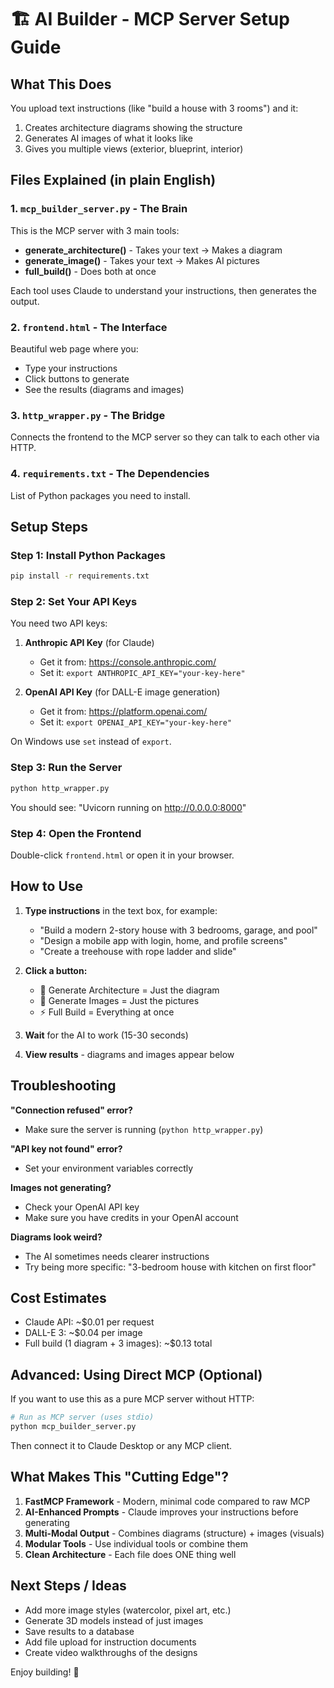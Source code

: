 # 🏗️ AI Builder - MCP Server Setup Guide

## What This Does
You upload text instructions (like "build a house with 3 rooms") and it:
1. Creates architecture diagrams showing the structure
2. Generates AI images of what it looks like
3. Gives you multiple views (exterior, blueprint, interior)

## Files Explained (in plain English)

### 1. `mcp_builder_server.py` - The Brain
This is the MCP server with 3 main tools:
- **generate_architecture()** - Takes your text → Makes a diagram
- **generate_image()** - Takes your text → Makes AI pictures  
- **full_build()** - Does both at once

Each tool uses Claude to understand your instructions, then generates the output.

### 2. `frontend.html` - The Interface
Beautiful web page where you:
- Type your instructions
- Click buttons to generate
- See the results (diagrams and images)

### 3. `http_wrapper.py` - The Bridge
Connects the frontend to the MCP server so they can talk to each other via HTTP.

### 4. `requirements.txt` - The Dependencies
List of Python packages you need to install.

## Setup Steps

### Step 1: Install Python Packages
```bash
pip install -r requirements.txt
```

### Step 2: Set Your API Keys
You need two API keys:

1. **Anthropic API Key** (for Claude)
   - Get it from: https://console.anthropic.com/
   - Set it: `export ANTHROPIC_API_KEY="your-key-here"`

2. **OpenAI API Key** (for DALL-E image generation)
   - Get it from: https://platform.openai.com/
   - Set it: `export OPENAI_API_KEY="your-key-here"`

On Windows use `set` instead of `export`.

### Step 3: Run the Server
```bash
python http_wrapper.py
```

You should see: "Uvicorn running on http://0.0.0.0:8000"

### Step 4: Open the Frontend
Double-click `frontend.html` or open it in your browser.

## How to Use

1. **Type instructions** in the text box, for example:
   - "Build a modern 2-story house with 3 bedrooms, garage, and pool"
   - "Design a mobile app with login, home, and profile screens"
   - "Create a treehouse with rope ladder and slide"

2. **Click a button:**
   - 📐 Generate Architecture = Just the diagram
   - 🎨 Generate Images = Just the pictures
   - ⚡ Full Build = Everything at once

3. **Wait** for the AI to work (15-30 seconds)

4. **View results** - diagrams and images appear below

## Troubleshooting

**"Connection refused" error?**
- Make sure the server is running (`python http_wrapper.py`)

**"API key not found" error?**
- Set your environment variables correctly

**Images not generating?**
- Check your OpenAI API key
- Make sure you have credits in your OpenAI account

**Diagrams look weird?**
- The AI sometimes needs clearer instructions
- Try being more specific: "3-bedroom house with kitchen on first floor"

## Cost Estimates
- Claude API: ~$0.01 per request
- DALL-E 3: ~$0.04 per image
- Full build (1 diagram + 3 images): ~$0.13 total

## Advanced: Using Direct MCP (Optional)

If you want to use this as a pure MCP server without HTTP:

```bash
# Run as MCP server (uses stdio)
python mcp_builder_server.py
```

Then connect it to Claude Desktop or any MCP client.

## What Makes This "Cutting Edge"?

1. **FastMCP Framework** - Modern, minimal code compared to raw MCP
2. **AI-Enhanced Prompts** - Claude improves your instructions before generating
3. **Multi-Modal Output** - Combines diagrams (structure) + images (visuals)
4. **Modular Tools** - Use individual tools or combine them
5. **Clean Architecture** - Each file does ONE thing well

## Next Steps / Ideas

- Add more image styles (watercolor, pixel art, etc.)
- Generate 3D models instead of just images
- Save results to a database
- Add file upload for instruction documents
- Create video walkthroughs of the designs

Enjoy building! 🚀
